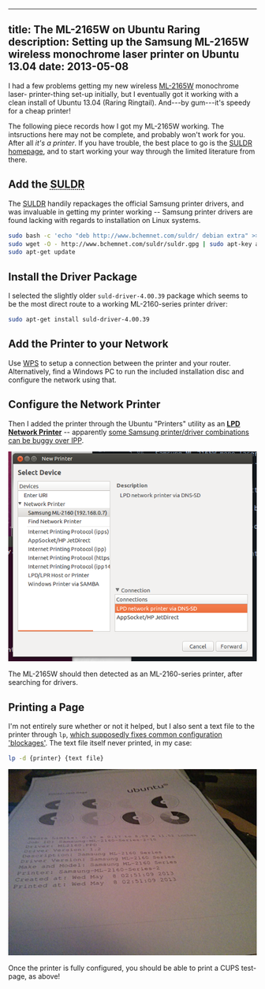 -----
title: The ML-2165W on Ubuntu Raring
description: Setting up the Samsung ML-2165W wireless monochrome laser printer on Ubuntu 13.04
date: 2013-05-08
-----

I had a few problems getting my new wireless [ML-2165W][] monochrome laser-
printer-thing set-up initially, but I eventually got it working with
a clean install of Ubuntu 13.04 (Raring Ringtail). And---by gum---it's
speedy for a cheap printer!

The following piece records how I got my ML-2165W working. The
intsructions here may not be complete, and probably won't work for you.
After all *it's a printer*. If you have trouble, the best place to go is
the [SULDR homepage](http://bchemnet.com/suldr/), and to start working
your way through the limited literature from there.


Add the <abbr title="Samsung Unified Linux Driver Repository">SULDR</abbr>
---------------------------------------------------------------------------

The [SULDR](http://bchemnet.com/suldr/) handily repackages the official
Samsung printer drivers, and was invaluable in getting my printer
working -- Samsung printer drivers are found lacking with regards to
installation on Linux systems.


```bash
sudo bash -c 'echo "deb http://www.bchemnet.com/suldr/ debian extra" >> /etc/apt/sources.list'
sudo wget -O - http://www.bchemnet.com/suldr/suldr.gpg | sudo apt-key add -
sudo apt-get update
```


Install the Driver Package
--------------------------

I selected the slightly older `suld-driver-4.00.39` package which seems
to be the most direct route to a working ML-2160-series printer driver:

```bash
sudo apt-get install suld-driver-4.00.39
```


Add the Printer to your Network
-------------------------------

Use [WPS](http://en.wikipedia.org/wiki/Wi-Fi_Protected_Setup) to setup a
connection between the printer and your router. Alternatively, find a
Windows PC to run the included installation disc and configure the
network using that.


Configure the Network Printer
-----------------------------

Then I added the printer through the Ubuntu "Printers" utility as an
**[LPD Network
Printer](http://en.wikipedia.org/wiki/Line_Printer_Daemon_protocol)** --
apparently [some Samsung printer/driver combinations can be buggy over
IPP](http://www.bchemnet.com/suldr/forum/index.php?topic=87.0#msg_361).

![Ensure you add the printer using the LPD protocol.](/images/screenshot-add-printer-over-lpd.png)

The ML-2165W should then detected as an ML-2160-series printer, after
searching for drivers.


Printing a Page
---------------


I'm not entirely sure whether or not it helped, but I also sent a text
file to the printer through `lp`, [which supposedly fixes common
configuration 'blockages'](http://bchemnet.com/suldr/printing.html#12).
The text file itself never printed, in my case:

```bash
lp -d {printer} {text file}
```

![Yay, it works! And yes it is past my bedtime.](/images/ml-2165-cups-test-page.jpg)

Once the printer is fully configured, you should be able to print a CUPS
test-page, as above!


<!-- links -->
[ML-2165W]: http://www.samsung.com/hk_en/consumer/computer-peripherals/printers-multifunction/monochrome-laser-printers/ML-2165/XSS
